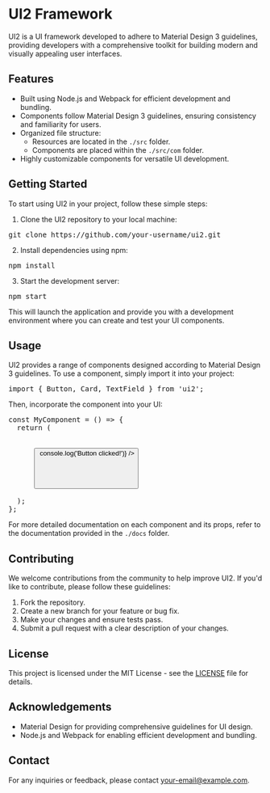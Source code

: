 # UI2 Framework

UI2 is a UI framework developed to adhere to Material Design 3 guidelines, providing developers with a comprehensive toolkit for building modern and visually appealing user interfaces.

## Features

- Built using Node.js and Webpack for efficient development and bundling.
- Components follow Material Design 3 guidelines, ensuring consistency and familiarity for users.
- Organized file structure:
  - Resources are located in the `./src` folder.
  - Components are placed within the `./src/com` folder.
- Highly customizable components for versatile UI development.

## Getting Started

To start using UI2 in your project, follow these simple steps:

1. Clone the UI2 repository to your local machine:

<pre>
git clone https://github.com/your-username/ui2.git
</pre>

2. Install dependencies using npm:

<pre>
npm install
</pre>

3. Start the development server:

<pre>
npm start
</pre>

This will launch the application and provide you with a development environment where you can create and test your UI components.

## Usage

UI2 provides a range of components designed according to Material Design 3 guidelines. To use a component, simply import it into your project:

<pre>
import { Button, Card, TextField } from 'ui2';
</pre>

Then, incorporate the component into your UI:

<pre>
const MyComponent = () => {
  return (
    <div>
      <Button label="Click me" onClick={() => console.log('Button clicked!')} />
      <Card>
        <TextField label="Username" />
      </Card>
    </div>
  );
};
</pre>

For more detailed documentation on each component and its props, refer to the documentation provided in the `./docs` folder.

## Contributing

We welcome contributions from the community to help improve UI2. If you'd like to contribute, please follow these guidelines:

1. Fork the repository.
2. Create a new branch for your feature or bug fix.
3. Make your changes and ensure tests pass.
4. Submit a pull request with a clear description of your changes.

## License

This project is licensed under the MIT License - see the [LICENSE](LICENSE) file for details.

## Acknowledgements

- Material Design for providing comprehensive guidelines for UI design.
- Node.js and Webpack for enabling efficient development and bundling.

## Contact

For any inquiries or feedback, please contact [your-email@example.com](mailto:your-email@example.com).
